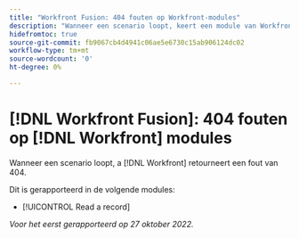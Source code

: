 ```yaml
---
title: "Workfront Fusion: 404 fouten op Workfront-modules"
description: "Wanneer een scenario loopt, keert een module van Workfront een fout 404 terug."
hidefromtoc: true
source-git-commit: fb9067cb4d4941c06ae5e6730c15ab906124dc02
workflow-type: tm+mt
source-wordcount: '0'
ht-degree: 0%

---
```



# [!DNL Workfront Fusion]: 404 fouten op [!DNL Workfront] modules

Wanneer een scenario loopt, a [!DNL Workfront] retourneert een fout van 404.

Dit is gerapporteerd in de volgende modules:

* [!UICONTROL Read a record]

_Voor het eerst gerapporteerd op 27 oktober 2022._

